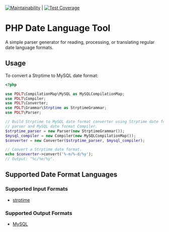 [![Maintainability](https://api.codeclimate.com/v1/badges/e7bf8f7b56a6f1bf4c68/maintainability)](https://codeclimate.com/github/GetDKAN/pdlt/maintainability) | [![Test Coverage](https://api.codeclimate.com/v1/badges/e7bf8f7b56a6f1bf4c68/test_coverage)](https://codeclimate.com/github/GetDKAN/pdlt/test_coverage)

# PHP Date Language Tool

A simple parser generator for reading, processing, or translating regular date language formats.

## Usage

To convert a Strptime to MySQL date format:

``` php
<?php

use PDLT\CompilationMap\MySQL as MySQLCompilationMap;
use PDLT\Compiler;
use PDLT\Converter;
use PDLT\Grammar\Strptime as StrptimeGrammar;
use PDLT\Parser;

// Build Strptime to MySQL date format converter using Strptime date format
// parser and MySQL date format Compiler.
$strptime_parser = new Parser(new StrptimeGrammar());
$mysql_compiler = new Compiler(new MySQLCompilationMap());
$converter = new Converter($strptime_parser, $mysql_compiler);

// Convert a Strptime date format.
echo $converter->convert('%-m/%-d/%y');
// Output: "%c/%e/%y".
```

## Supported Date Format Languages

### Supported Input Formats

- [strptime](https://docs.python.org/2/library/datetime.html#strftime-strptime-behavior)

### Supported Output Formats

- [MySQL](https://dev.mysql.com/doc/refman/8.0/en/date-and-time-functions.html#function_date-format)
